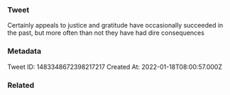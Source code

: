 ### Tweet
Certainly appeals to justice and gratitude have occasionally succeeded in the past, but more often than not they have had dire consequences

### Metadata
Tweet ID: 1483348672398217217
Created At: 2022-01-18T08:00:57.000Z

### Related

